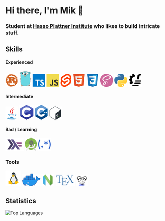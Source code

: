 # Hi there, I'm Mik 👋

### Student at [Hasso Plattner Institute](https://hpi.de) who likes to build intricate stuff.

## Skills

#### Experienced

<p>
    <img alt="Rust" title="Rust" src="icons/rust.svg" height="40">
    <img alt="Go" title="Go" src="icons/gopher.png" height="50">
    <img alt="TypeScript" title="TypeScript" src="icons/typescript.svg" height="40">
    <img alt="JavaScript" title="JavaScript" src="icons/javascript.svg" height="40">
    <img alt="Svelte" title="Svelte" src="icons/svelte.webp" height="40">
    <img alt="HTML" title="HTML" src="icons/html.svg" height="40">
    <img alt="CSS" title="CSS" src="icons/css.svg" height="40">
    <img alt="SCSS" title="SCSS" src="icons/scss.png" height="40">
    <img alt="Python" title="Python" src="icons/python.svg" height="40">
    <a href="https://github.com/rush-rs">
      <img alt="rush" title="rush" src="icons/rush.svg" height="43">
    </a>
</p>

#### Intermediate

<p>
    <img alt="Java" title="Java" src="icons/java.svg" height="40">
    <img alt="C" title="C" src="icons/c.png" height="45">
    <img alt="C++" title="C++" src="icons/cpp.png" height="45">
    <img alt="Bash" title="Bash" src="icons/bash.svg" height="40">
</p>

#### Bad / Learning

<p>
<img alt="Haskell" title="Haskell" src="icons/haskell.png" height="40">
<img alt="Android Studio" title="Android Studio" src="icons/android-studio.svg" height="40">
<img alt="Regular Expressions" title="Regular Expressions" src="icons/regex.svg" height="40">
</p>

### Tools

<p>
    <img alt="Linux" title="Linux" src="icons/linux.png" height="50">
    <img alt="Docker" title="Docker" src="icons/docker.png" height="40">
    <img alt="NVIM" title="NVIM" src="icons/nvim.webp" height="40">
    <img alt="LaTeX" title="LaTeX" src="icons/tex.svg" height="35">
    <img alt="Make" title="Make" src="icons/make.png" height="35">
</p>

## Statistics

<!-- ![Mik's GitHub stats](https://github-readme-stats.vercel.app/api?username=MikMuellerDev&show_icons=true&theme=dracula&include_all_commits=true) -->
![Top Languages](https://github-readme-stats.vercel.app/api/top-langs/?username=MikMuellerDev&theme=dracula&langs_count=20&layout=compact)

<!-- ![Activity Graph 2](https://github-profile-summary-cards.vercel.app/api/cards/profile-details?username=MikMuellerDev&theme=github_dark) -->
<!-- ![Activity Graph](https://activity-graph.herokuapp.com/graph?username=MikMuellerDev&bg_color=0D1117&color=34BF5C&line=34BF5C&point=FFFFFF&hide_border=true&) -->

<!-- ![Trophies](https://github-profile-trophy.vercel.app/?username=MikMuellerDev&theme=dracula&margin-w=5&margin-h=5&column=3&row=6) -->
